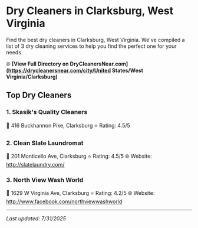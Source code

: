 # Dry Cleaners in Clarksburg, West Virginia

Find the best dry cleaners in Clarksburg, West Virginia. We've compiled a list of 3 dry cleaning services to help you find the perfect one for your needs.

🌐 **[View Full Directory on DryCleanersNear.com](https://drycleanersnear.com/city/United States/West Virginia/Clarksburg)**

## Top Dry Cleaners

### 1. Skasik's Quality Cleaners
📍 416 Buckhannon Pike, Clarksburg
⭐ Rating: 4.5/5

### 2. Clean Slate Laundromat
📍 201 Monticello Ave, Clarksburg
⭐ Rating: 4.5/5
🌐 Website: http://slatelaundry.com/

### 3. North View Wash World
📍 1629 W Virginia Ave, Clarksburg
⭐ Rating: 4.2/5
🌐 Website: http://www.facebook.com/northviewwashworld


---

*Last updated: 7/31/2025*
